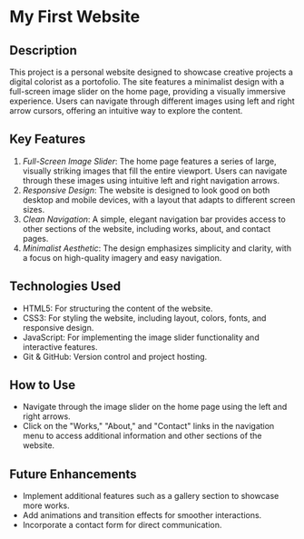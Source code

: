# My First Website
## Description
This project is a personal website designed to showcase creative projects a digital colorist as a portofolio. The site features a minimalist design with a full-screen image slider on the home page, providing a visually immersive experience. Users can navigate through different images using left and right arrow cursors, offering an intuitive way to explore the content.

## Key Features
1. *Full-Screen Image Slider*: The home page features a series of large, visually striking images that fill the entire viewport. Users can navigate through these images using intuitive left and right navigation arrows.
2. *Responsive Design*: The website is designed to look good on both desktop and mobile devices, with a layout that adapts to different screen sizes.
3. *Clean Navigation*: A simple, elegant navigation bar provides access to other sections of the website, including works, about, and contact pages.
4. *Minimalist Aesthetic*: The design emphasizes simplicity and clarity, with a focus on high-quality imagery and easy navigation.

## Technologies Used
- HTML5: For structuring the content of the website.
- CSS3: For styling the website, including layout, colors, fonts, and responsive design.
- JavaScript: For implementing the image slider functionality and interactive features.
- Git & GitHub: Version control and project hosting.

## How to Use
- Navigate through the image slider on the home page using the left and right arrows.
- Click on the "Works," "About," and "Contact" links in the navigation menu to access additional information and other sections of the website.

## Future Enhancements
- Implement additional features such as a gallery section to showcase more works.
- Add animations and transition effects for smoother interactions.
- Incorporate a contact form for direct communication.
